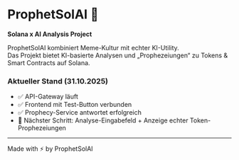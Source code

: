 # ProphetSolAI 🔮  
**Solana x AI Analysis Project**

ProphetSolAI kombiniert Meme-Kultur mit echter KI-Utility.  
Das Projekt bietet KI-basierte Analysen und „Prophezeiungen“ zu Tokens & Smart Contracts auf Solana.

### Aktueller Stand (31.10.2025)
- ✅ API-Gateway läuft  
- ✅ Frontend mit Test-Button verbunden  
- ✅ Prophecy-Service antwortet erfolgreich  
- 🚧 Nächster Schritt: Analyse-Eingabefeld + Anzeige echter Token-Prophezeiungen

---

Made with ⚡ by ProphetSolAI
